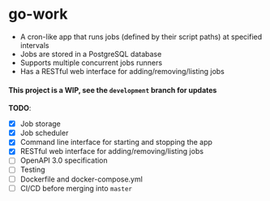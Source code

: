 # go-work
* A cron-like app that runs jobs (defined by their script paths) at specified intervals
* Jobs are stored in a PostgreSQL database
* Supports multiple concurrent jobs runners
* Has a RESTful web interface for adding/removing/listing jobs
#### This project is a WIP, see the `development` branch for updates
**TODO**:
- [x] Job storage
- [x] Job scheduler
- [x] Command line interface for starting and stopping the app
- [x] RESTful web interface for adding/removing/listing jobs
- [ ] OpenAPI 3.0 specification
- [ ] Testing
- [ ] Dockerfile and docker-compose.yml
- [ ] CI/CD before merging into `master`
